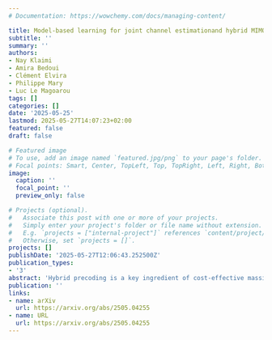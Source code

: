 ```yaml
---
# Documentation: https://wowchemy.com/docs/managing-content/

title: Model-based learning for joint channel estimationand hybrid MIMO precoding
subtitle: ''
summary: ''
authors:
- Nay Klaimi
- Amira Bedoui
- Clément Elvira
- Philippe Mary
- Luc Le Magoarou
tags: []
categories: []
date: '2025-05-25'
lastmod: 2025-05-27T14:07:23+02:00
featured: false
draft: false

# Featured image
# To use, add an image named `featured.jpg/png` to your page's folder.
# Focal points: Smart, Center, TopLeft, Top, TopRight, Left, Right, BottomLeft, Bottom, BottomRight.
image:
  caption: ''
  focal_point: ''
  preview_only: false

# Projects (optional).
#   Associate this post with one or more of your projects.
#   Simply enter your project's folder or file name without extension.
#   E.g. `projects = ["internal-project"]` references `content/project/deep-learning/index.md`.
#   Otherwise, set `projects = []`.
projects: []
publishDate: '2025-05-27T12:06:43.252500Z'
publication_types:
- '3'
abstract: 'Hybrid precoding is a key ingredient of cost-effective massive multiple-input multiple-output transceivers. However, setting jointly digital and analog precoders to optimally serve multiple users is a difficult optimization problem. Moreover, it relies heavily on precise knowledge of the channels, which is difficult to obtain, especially when considering realistic systems comprising hardware impairments. In this paper, a joint channel estimation and hybrid precoding method is proposed, which consists in an end-to-end architecture taking received pilots as inputs and outputting precoders. The resulting neural network is fully model-based, making it lightweight and interpretable with very few learnable parameters. The channel estimation step is performed using the unfolded matching pursuit algorithm, accounting for imperfect knowledge of the antenna system, while the precoding step is done via unfolded projected gradient ascent. The great potential of the proposed method is empirically demonstrated on realistic synthetic channels.'
publication: ''
links:
- name: arXiv
  url: https://arxiv.org/abs/2505.04255
- name: URL
  url: https://arxiv.org/abs/2505.04255
---
```

